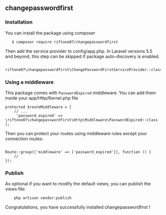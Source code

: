 
## changepasswordfirst ##
 
### Installation ###

You can install the package using composer

```
   $ composer require riftone07/changepasswordfirst
```
 
Then add the service provider to config/app.php. In Laravel versions 5.5 and beyond, this step can be skipped if package auto-discovery is enabled.

```
    riftone07\changepasswordfirst\ChangePasswordFirstServiceProvider::class,
```
 
### Using a middleware ###

This package comes with ``` PasswordExpired ``` middleware. You can add them inside your app/Http/Kernel.php file


```
protected $routeMiddleware = [
    // ...
     'password_expired' => \riftone07\changepasswordfirst\Http\Middleware\PasswordExpired::class
];
```

Then you can protect your routes using middleware rules except your connection routes:

```

Route::group(['middleware' => ['password_expired']], function () {
    //
});
```

### Publish ###
 
As optional if you want to modify the default views, you can publish the views file:
```
    php artisan vendor:publish
```
 
Congratulations, you have successfully installed changepasswordfirst !